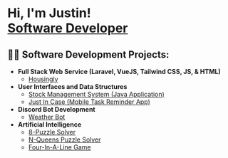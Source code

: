 <h1>Hi, I'm Justin! <br/><a href="https://github.com/justintho">Software Developer</a></h1>

<h2>👨‍💻 Software Development Projects:</h2>

- <b>Full Stack Web Service (Laravel, VueJS, Tailwind CSS, JS, & HTML)</b>
  - [Housingly](https://github.com/justintho)
- <b>User Interfaces and Data Structures</b>
  - [Stock Management System (Java Application)](https://github.com/justintho)
  - [Just In Case (Mobile Task Reminder App)](https://github.com/justintho)
- <b>Discord Bot Development</b>
  - [Weather Bot](https://github.com/justintho)
- <b>Artificial Intelligence</b>
  - [8-Puzzle Solver](https://github.com/justintho)
  - [N-Queens Puzzle Solver](https://github.com/justintho)
  - [Four-In-A-Line Game](https://github.com/justintho)
